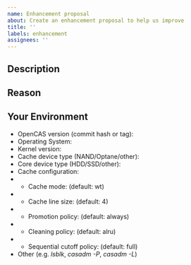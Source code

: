 ```yaml
---
name: Enhancement proposal
about: Create an enhancement proposal to help us improve
title: ''
labels: enhancement
assignees: ''
---
```


## Description
<!--- Provide a more detailed description of wanted functionality -->

## Reason
<!--- Why do you need this functionality? What's the gain of introducing it? -->

## Your Environment
<!--- Include as many relevant details about the environment you're working in -->
* OpenCAS version (commit hash or tag):
* Operating System:
* Kernel version:
* Cache device type (NAND/Optane/other):
* Core device type (HDD/SSD/other):
* Cache configuration:
* * Cache mode: (default: wt)
* * Cache line size: (default: 4)
* * Promotion policy: (default: always)
* * Cleaning policy: (default: alru)
* * Sequential cutoff policy: (default: full)
* Other (e.g. _lsblk_, _casadm -P_, _casadm -L_)
